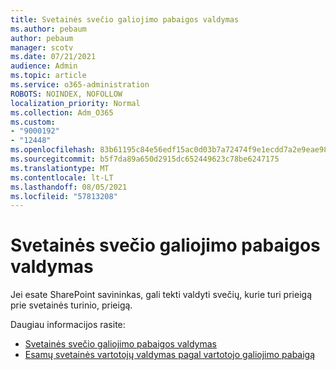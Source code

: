 ```yaml
---
title: Svetainės svečio galiojimo pabaigos valdymas
ms.author: pebaum
author: pebaum
manager: scotv
ms.date: 07/21/2021
audience: Admin
ms.topic: article
ms.service: o365-administration
ROBOTS: NOINDEX, NOFOLLOW
localization_priority: Normal
ms.collection: Adm_O365
ms.custom:
- "9000192"
- "12448"
ms.openlocfilehash: 83b61195c84e56edf15ac0d03b7a72474f9e1ecdd7a2e9eae98bab59c16f1b02
ms.sourcegitcommit: b5f7da89a650d2915dc652449623c78be6247175
ms.translationtype: MT
ms.contentlocale: lt-LT
ms.lasthandoff: 08/05/2021
ms.locfileid: "57813208"
---
```

# <a name="manage-guest-expiration-for-a-site"></a>Svetainės svečio galiojimo pabaigos valdymas

Jei esate SharePoint savininkas, gali tekti valdyti svečių, kurie turi prieigą prie svetainės turinio, prieigą.

Daugiau informacijos rasite:

- [Svetainės svečio galiojimo pabaigos valdymas](https://support.microsoft.com/office/manage-guest-expiration-for-a-site-25bee24f-42ad-4ee8-8402-4186eed74dea)
- [Esamų svetainės vartotojų valdymas pagal vartotojo galiojimo pabaigą](/sharepoint/dev/solution-guidance/manage-user-sharing-expiration)